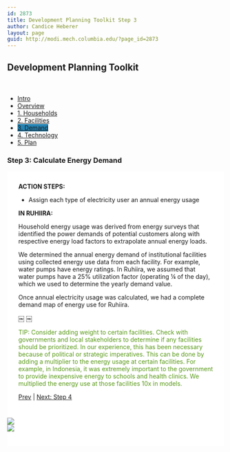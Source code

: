 ```yaml
---
id: 2873
title: Development Planning Toolkit Step 3
author: Candice Heberer
layout: page
guid: http://modi.mech.columbia.edu/?page_id=2873
---
```

 

## Development Planning Toolkit

<div class="row-fluid" style="padding-top: 20px;">
  <div class="span12 rpt-menu">
    <ul class="dptmenu">
      <li class="dptmenu">
        <a href="http://modi.mech.columbia.edu/dpt/" class="dptmenu">Intro</a>
      </li>
      <li class="dptmenu">
        <a href="http://modi.mech.columbia.edu/dev-planning-toolkit-overview" class="dptmenu" >Overview</a>
      </li>
      <li class="dptmenu">
        <a href="http://modi.mech.columbia.edu/dev-planning-toolkit-step-1" class="dptmenu">1. Households</a>
      </li>
      <li class="dptmenu">
        <a href="http://modi.mech.columbia.edu/dev-planning-toolkit-step-2" class="dptmenu">2. Facilities</a>
      </li>
      <li class="dptmenu">
        <a href="http://modi.mech.columbia.edu/dev-planning-toolkit-step-3" class="dptmenu" style="background-color:#2483b3 !important;">3. Demand</a>
      </li>
      <li class="dptmenu">
        <a href="http://modi.mech.columbia.edu/dev-planning-toolkit-step-4" class="dptmenu">4. Technology</a>
      </li>
      <li class="dptmenu">
        <a href="http://modi.mech.columbia.edu/dev-planning-toolkit-step-5" class="dptmenu">5. Plan</a>
      </li>
    </ul>
  </div>
</div>

<div class="row-fluid">
  <div class="span12">
    <h3>
      Step 3: Calculate Energy Demand
    </h3>
  </div>
</div><div class="row-fluid" style= background-color:#FFFFFF;"> 

<div class="span4 rpt-body" style="padding: 26px; 0px; 0px; 20px;">
  <p"><strong>ACTION STEPS:</strong></p> 
  
  <ul>
    <li>
      Assign each type of electricity user an annual energy usage
    </li>
  </ul>
  
  <p>
    <strong>IN RUHIIRA:</strong>
  </p>
  
  <p>
    Household energy usage was derived from energy surveys that identified the power demands of potential customers along with respective energy load factors to extrapolate annual energy loads.
  </p>
  
  <p>
    We determined the annual energy demand of institutional facilities using collected energy use data from each facility. For example, water pumps have energy ratings. In Ruhiira, we assumed that water pumps have a 25% utilization factor (operating ¼ of the day), which we used to determine the yearly demand value.
  </p>
  
  <p>
    Once annual electricity usage was calculated, we had a complete demand map of energy use for Ruhiira.
  </p> ￼ ￼
  
  <p style="color:#589917">
    TIP: Consider adding weight to certain facilities. Check with governments and local stakeholders to determine if any facilities should be prioritized. In our experience, this has been necessary because of political or strategic imperatives. This can be done by adding a multiplier to the energy usage at certain facilities. For example, in Indonesia, it was extremely important to the government to provide inexpensive energy to schools and health clinics. We multiplied the energy use at those facilities 10x in models.
  </p>
  
  <p>
    <a href="http://modi.mech.columbia.edu/dev-planning-toolkit-step-2">Prev</a> | <a href="http://modi.mech.columbia.edu/dev-planning-toolkit-step-4">Next: Step 4</a>
  </p>
</div>

<div class="span8">
  <img src="http://modi.mech.columbia.edu/wp-content/uploads/2013/09/Map_EnergyDemand.jpg" /> <br /> <img src="http://modi.mech.columbia.edu/wp-content/uploads/2013/09/Data_AnnualEnergyDemand.jpg" /> <br /> <br /> <br />
</div></div>